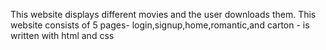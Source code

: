 This website displays different movies and the user downloads them. This website consists of 5 pages- login,signup,home,romantic,and carton - is written with html and css 
